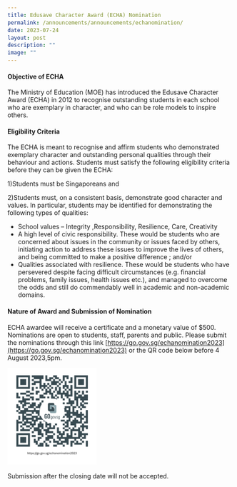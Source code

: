 ```yaml
---
title: Edusave Character Award (ECHA) Nomination
permalink: /announcements/announcements/echanomination/
date: 2023-07-24
layout: post
description: ""
image: ""
---
```

#### **Objective of  ECHA**

The Ministry of Education (MOE) has introduced the Edusave Character Award (ECHA) in 2012 to recognise outstanding students in each school who are exemplary in character, and who can be role models to inspire others.

#### Eligibility Criteria
The ECHA is meant to recognise and affirm students who demonstrated exemplary character and outstanding personal qualities through their behaviour and actions. Students must satisfy the following eligibility criteria before they can be given the ECHA:

1)Students must be Singaporeans and

2)Students must, on a consistent basis, demonstrate good character and values.  In particular, students may be identified for demonstrating the following types of qualities:

* School values – Integrity ,Responsibility, Resilience, Care, Creativity
* A high level of civic responsibility.  These would be students who are concerned about issues in the community or issues faced by others, initiating action to address these issues to improve the lives of others, and being committed to make a positive difference ; and/or
* Qualities associated with resilience. These would be students who have persevered despite facing difficult circumstances (e.g. financial problems, family issues, health issues etc.), and managed to overcome the odds and still do commendably well in academic and non-academic domains.

#### Nature of Award and Submission of Nomination
ECHA awardee will receive a certificate and a monetary value of $500.
Nominations are open to students, staff, parents and public. Please submit the nominations through this link [https://go.gov.sg/echanomination2023](https://go.gov.sg/echanomination2023) or the QR code below before 4 August 2023,5pm.

<img width="200px" src="/images/echanomination2023.png">

Submission after the closing date will not be accepted.